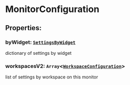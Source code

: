 # **MonitorConfiguration**
## **Properties**:
### byWidget: [`SettingsByWidget`](./SettingsByWidget)
dictionary of settings by widget
### workspacesV2: `Array`<[`WorkspaceConfiguration`](./WorkspaceConfiguration)>
list of settings by workspace on this monitor